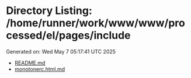 # Directory Listing: /home/runner/work/www/www/processed/el/pages/include
Generated on: Wed May  7 05:17:41 UTC 2025

- [README.md](README.md)
- [monotonerc.html.md](monotonerc.html.md)
